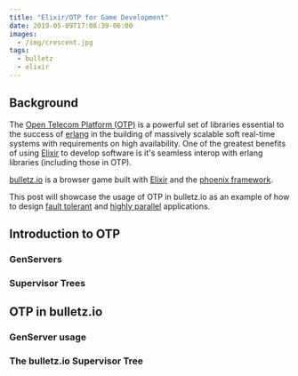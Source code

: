 ```yaml
---
title: "Elixir/OTP for Game Development"
date: 2019-05-09T17:08:39-06:00
images:
  - /img/crescent.jpg
tags:
  - bulletz
  - elixir
---
```


## Background

The [Open Telecom Platform (OTP)](https://github.com/erlang/otp) is a powerful set of libraries essential
to the success of [erlang](https://www.erlang.org/)  in the building of massively
scalable soft real-time systems with requirements on high availability.  One of
the greatest benefits of using [Elixir](https://elixir-lang.org/) to develop
software is it's seamless interop with erlang libraries (including those in OTP).

[bulletz.io](https://bulletz.io) is a browser game built with
[Elixir](https://elixir-lang.org/) and the
[phoenix framework](https://phoenixframework.org/).

This post will showcase the usage of OTP in bulletz.io as an example of how to
design
[fault tolerant](https://en.wikipedia.org/wiki/Fault_tolerance) and
[highly parallel](https://culttt.com/2016/07/27/understanding-concurrency-parallelism-elixir/)
applications.

## Introduction to OTP

### GenServers
### Supervisor Trees

## OTP in bulletz.io
### GenServer usage
### The bulletz.io Supervisor Tree
